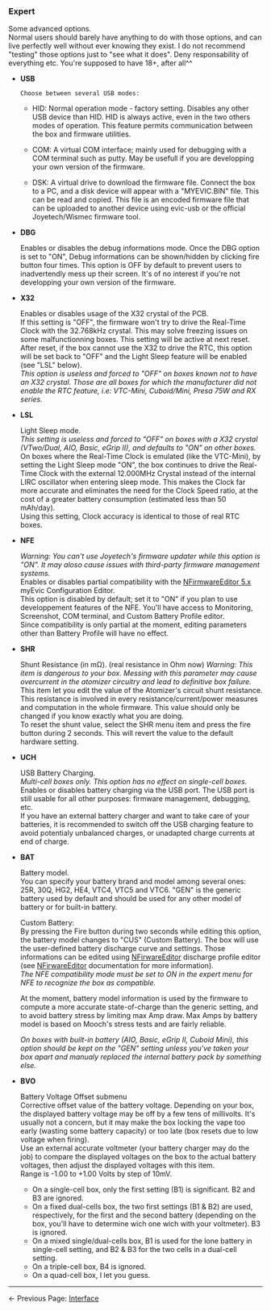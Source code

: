 ### Expert

Some advanced options.  
Normal users should barely have anything to do with those options, and can live perfectly well without ever knowing they exist. 
I do not recommend "testing" those options just to "see what it does". Deny responsability of everything etc. 
You're supposed to have 18+, after all^^

  * __USB__

        Choose between several USB modes:
     * HID: Normal operation mode - factory setting. Disables any other USB device than HID.
       HID is always active, even in the two others modes of operation. This feature permits communication between the box and firmware utilities.

     * COM: A virtual COM interface; mainly used for debugging with a COM terminal such as putty.
       May be usefull if you are developping your own version of the firmware.

     * DSK: A virtual drive to download the firmware file.
     Connect the box to a PC, and a disk device will appear with a "MYEVIC.BIN" file. This can be read and copied. This file is an encoded firmware file that can be uploaded to another device using evic-usb or the official Joyetech/Wismec firmware tool.

  * __DBG__
  
    Enables or disables the debug informations mode. Once the DBG option is set to "ON", Debug informations can be shown/hidden by clicking fire button four times. This option is OFF by default to prevent users to inadvertendly mess up their screen. It's of no interest if you're not developping your own version of the firmware.

  * __X32__

    Enables or disables usage of the X32 crystal of the PCB.  
    If this setting is "OFF", the firmware won't try to drive the Real-Time Clock with the 32.768kHz crystal. This may solve freezing issues on some malfunctionning boxes. This setting will be active at next reset.  
    After reset, if the box cannot use the X32 to drive the RTC, this option will be set back to "OFF" and the Light Sleep feature will be enabled (see "LSL" below).  
    *This option is useless and forced to "OFF" on boxes known not to have an X32 crystal. Those are all boxes for which the manufacturer did not enable the RTC feature, i.e: VTC-Mini, Cuboid/Mini, Presa 75W and RX series.*  

  * __LSL__
  
    Light Sleep mode.  
    *This setting is useless and forced to "OFF" on boxes with a X32 crystal (VTwo/Dual, AIO, Basic, eGrip II), and defaults to "ON" on other boxes.*  
    On boxes where the Real-Time Clock is emulated (like the VTC-Mini), by setting the Light Sleep mode "ON", the box continues to drive the Real-Time Clock with the external 12.000MHz Crystal instead of the internal LIRC oscillator when entering sleep mode. This makes the Clock far more accurate and eliminates the need for the Clock Speed ratio, at the cost of a greater battery consumption (estimated less than 50 mAh/day).  
    Using this setting, Clock accuracy is identical to those of real RTC boxes.

  * __NFE__
 
    *Warning: You can't use Joyetech's firmware updater while this option is "ON". It may aloso cause issues with third-party firmware management systems.*  
    Enables or disables partial compatibility with the [NFirmwareEditor 5.x](https://github.com/TBXin/NFirmwareEditor/releases) myEvic Configuration Editor.  
    This option is disabled by default; set it to "ON" if you plan to use developpement features of the NFE. You'll have access to Monitoring, Screenshot, COM terminal, and Custom Battery Profile editor.  
    Since compatibility is only partial at the moment, editing parameters other than Battery Profile will have no effect.  
 
  * __SHR__
  
    Shunt Resistance (in mΩ). (real resistance in Ohm now)
    *Warning: This item is dangerous to your box. Messing with this parameter may cause overcurrent in the atomizer circuitry and lead to definitive box failure.*  
    This item let you edit the value of the Atomizer's circuit shunt resistance. This resistance is involved in every resistance/current/power measures and computation in the whole firmware. This value should only be changed if you know exactly what you are doing.  
    To reset the shunt value, select the SHR menu item and press the fire button during 2 seconds. This will revert the value to the default hardware setting.

  * __UCH__

    USB Battery Charging.  
    *Multi-cell boxes only. This option has no effect on single-cell boxes.*  
    Enables or disables battery charging via the USB port. The USB port is still usable for all other purposes: firmware management, debugging, etc.  
    If you have an external battery charger and want to take care of your batteries, it is recommended to switch off the USB charging feature to avoid potentialy unbalanced charges, or unadapted charge currents at end of charge.

  * __BAT__

    Battery model.  
    You can specify your battery brand and model among several ones: 25R, 30Q, HG2, HE4, VTC4, VTC5 and VTC6. "GEN" is the generic battery used by default and should be used for any other model of battery or for built-in battery.  

    Custom Battery:  
    By pressing the Fire button during two seconds while editing this option, the battery model changes to "CUS" (Custom Battery). The box will use the user-defined battery discharge curve and settings. Those informations can be edited using [NFirwareEditor](https://github.com/TBXin/NFirmwareEditor/releases) discharge profile editor (see [NFirwareEditor](https://github.com/TBXin/NFirmwareEditor/releases) documentation for more information).  
    *The NFE compatibility mode must be set to ON in the expert menu for NFE to recognize the box as compatible.*

    At the moment, battery model information is used by the firmware to compute a more accurate state-of-charge than the generic setting, and to avoid battery stress by limiting max Amp draw. Max Amps by battery model is based on Mooch's stress tests and are fairly reliable.  

    *On boxes with built-in battery (AIO, Basic, eGrip II, Cuboid Mini), this option should be kept on the "GEN" setting unless you've taken your box apart and manualy replaced the internal battery pack by something else.*  

  * __BVO__

    Battery Voltage Offset submenu  
    Corrective offset value of the battery voltage. Depending on your box, the displayed battery voltage may be off by a few tens of millivolts. It's usually not a concern, but it may make the box locking the vape too early (wasting some battery capacity) or too late (box resets due to low voltage when firing).  
    Use an external accurate voltmeter (your battery charger may do the job) to compare the displayed voltages on the box to the actual battery voltages, then adjust the displayed voltages with this item.  
    Range is -1.00 to +1.00 Volts by step of 10mV.  
    * On a single-cell box, only the first setting (B1) is significant. B2 and B3 are ignored.  
    * On a fixed dual-cells box, the two first settings (B1 & B2) are used, respectively, for the first and the second battery (depending on the box, you'll have to determine wich one wich with your voltmeter). B3 is ignored.  
    * On a mixed single/dual-cells box, B1 is used for the lone battery in single-cell setting, and B2 & B3 for the two cells in a dual-cell setting.  
    * On a triple-cell box, B4 is ignored.  
    * On a quad-cell box, I let you guess.  

-----

← Previous Page: [Interface](interface_en.md) 
